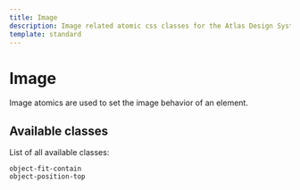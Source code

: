 ```yaml
---
title: Image
description: Image related atomic css classes for the Atlas Design System
template: standard
---
```


# Image

Image atomics are used to set the image behavior of an element.

## Available classes

List of all available classes:

```atomics-filter
object-fit-contain
object-position-top
```
